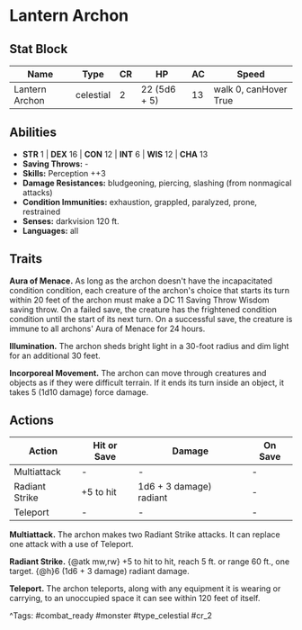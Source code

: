 # Lantern Archon

## Stat Block

| Name | Type | CR | HP | AC | Speed |
|------|------|----|----|----|-------|
| Lantern Archon | celestial | 2 | 22 (5d6 + 5) | 13 | walk 0, canHover True |

## Abilities

- **STR** 1 | **DEX** 16 | **CON** 12 | **INT** 6 | **WIS** 12 | **CHA** 13
- **Saving Throws:** -  
- **Skills:** Perception ++3  
- **Damage Resistances:** bludgeoning, piercing, slashing (from nonmagical attacks)  
- **Condition Immunities:** exhaustion, grappled, paralyzed, prone, restrained  
- **Senses:** darkvision 120 ft.  
- **Languages:** all

## Traits

**Aura of Menace.** As long as the archon doesn't have the incapacitated condition condition, each creature of the archon's choice that starts its turn within 20 feet of the archon must make a DC 11 Saving Throw Wisdom saving throw. On a failed save, the creature has the frightened condition condition until the start of its next turn. On a successful save, the creature is immune to all archons' Aura of Menace for 24 hours.

**Illumination.** The archon sheds bright light in a 30-foot radius and dim light for an additional 30 feet.

**Incorporeal Movement.** The archon can move through creatures and objects as if they were difficult terrain. If it ends its turn inside an object, it takes 5 (1d10 damage) force damage.


## Actions

| Action | Hit or Save | Damage | On Save |
|--------|--------------|--------|----------|
| Multiattack | - | - | - |
| Radiant Strike | +5 to hit | 1d6 + 3 damage) radiant | - |
| Teleport | - | - | - |

**Multiattack.** The archon makes two Radiant Strike attacks. It can replace one attack with a use of Teleport.

**Radiant Strike.** {@atk mw,rw} +5 to hit to hit, reach 5 ft. or range 60 ft., one target. {@h}6 (1d6 + 3 damage) radiant damage.

**Teleport.** The archon teleports, along with any equipment it is wearing or carrying, to an unoccupied space it can see within 120 feet of itself.


^Tags: #combat_ready #monster #type_celestial #cr_2